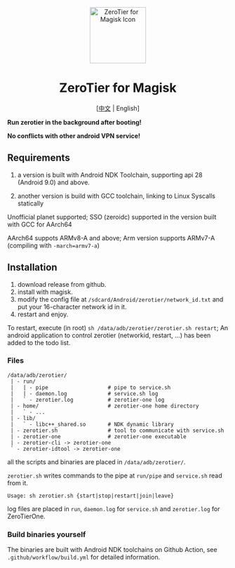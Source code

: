 <div align="center">

<img alt="ZeroTier for Magisk Icon" src="https://github.com/eventlOwOp/zerotier-magisk/blob/master/images/icon.png" width="128" />

# ZeroTier for Magisk

[[中文](https://github.com/eventlOwOp/zerotier-magisk/blob/master/README_ZH.md) | English]

</div>
  
**Run zerotier in the background after booting!**

**No conflicts with other android VPN service!**

## Requirements

1. a version is built with Android NDK Toolchain, supporting api 28 (Android 9.0) and above.

2. another version is build with GCC toolchain, linking to Linux Syscalls statically

Unofficial planet supported; SSO (zeroidc) supported in the version built with GCC for AArch64

AArch64 suppots ARMv8-A and above; Arm version supports ARMv7-A (compiling with `-march=armv7-a`)

## Installation

1. download release from github.
2. install with magisk.
3. modify the config file at `/sdcard/Android/zerotier/network_id.txt` and put your 16-character network id in it.
4. restart and enjoy.

To restart, execute (in root) `sh /data/adb/zerotier/zerotier.sh restart`; An android application to control zerotier (networkid, restart, ...) has been added to the todo list.

### Files

```
/data/adb/zerotier/
 | - run/
 |   | - pipe                   # pipe to service.sh
 |   | - daemon.log             # service.sh log
 |   ` - zerotier.log           # zerotier-one log
 | - home/                      # zerotier-one home directory
 |   ` - ...
 | - lib/
 |   ` - libc++_shared.so       # NDK dynamic library
 | - zerotier.sh                # tool to communicate with service.sh
 | - zerotier-one               # zerotier-one executable
 | - zerotier-cli -> zerotier-one
 ` - zerotier-idtool -> zerotier-one
```

all the scripts and binaries are placed in `/data/adb/zerotier/`.

`zerotier.sh` writes commands to the pipe at `run/pipe` and `service.sh` read from it.

`Usage: sh zerotier.sh {start|stop|restart|join|leave}`

log files are placed in `run`, `daemon.log` for `service.sh` and `zerotier.log` for ZeroTierOne.

### Build binaries yourself

The binaries are built with Android NDK toolchains on Github Action, see `.github/workflow/build.yml` for detailed information.
